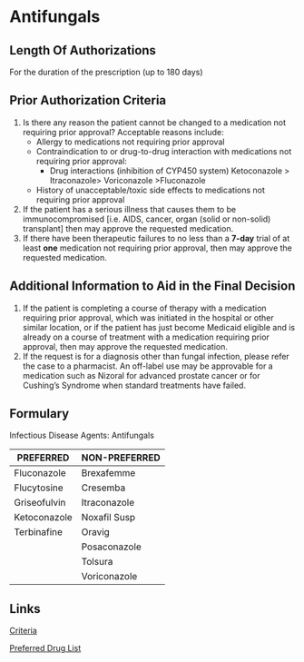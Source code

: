 # Antifungals

## Length Of Authorizations

For the duration of the prescription (up to 180 days)

## Prior Authorization Criteria

1.  Is there any reason the patient cannot be changed to a medication not requiring prior approval? Acceptable reasons include:
    -   Allergy to medications not requiring prior approval
    -   Contraindication to or drug-to-drug interaction with medications not requiring prior approval:
        -   Drug interactions (inhibition of CYP450 system) Ketoconazole \> Itraconazole\> Voriconazole \>Fluconazole
    -   History of unacceptable/toxic side effects to medications not requiring prior approval
2.  If the patient has a serious illness that causes them to be immunocompromised [i.e. AIDS, cancer, organ (solid or non-solid) transplant] then may approve the requested medication.
3.  If there have been therapeutic failures to no less than a **7-day** trial of at least **one** medication not requiring prior approval, then may approve the requested medication.

## Additional Information to Aid in the Final Decision

1.  If the patient is completing a course of therapy with a medication requiring prior approval, which was initiated in the hospital or other similar location, or if the patient has just become Medicaid eligible and is already on a course of treatment with a medication requiring prior approval, then may approve the requested medication.
2.  If the request is for a diagnosis other than fungal infection, please refer the case to a pharmacist. An off-label use may be approvable for a medication such as Nizoral for advanced prostate cancer or for Cushing’s Syndrome when standard treatments have failed.

## Formulary

Infectious Disease Agents: Antifungals

| PREFERRED    | NON-PREFERRED |
|--------------|---------------|
| Fluconazole  | Brexafemme    |
| Flucytosine  | Cresemba      |
| Griseofulvin | Itraconazole  |
| Ketoconazole | Noxafil Susp  |
| Terbinafine  | Oravig        |
|              | Posaconazole  |
|              | Tolsura       |
|              | Voriconazole  |

## Links

[Criteria]()

[Preferred Drug List]()
